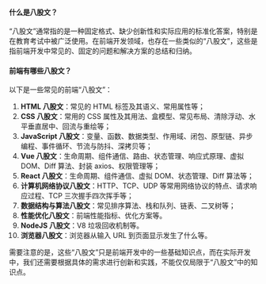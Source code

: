 <!--
 * @Author: Shu Binqi
 * @Date: 2023-03-03 14:35:09
 * @LastEditors: Shu Binqi
 * @LastEditTime: 2023-03-03 22:11:33
 * @Description: 八股文介绍（2题）
 * @Version: 1.0.0
 * @FilePath: \interviewQuestions\八股文\八股文.md
-->

#### 什么是八股文？

“八股文”通常指的是一种固定格式、缺少创新性和实际应用的标准化答案，特别是在教育考试中被广泛使用。在前端开发领域，也存在一些类似的“八股文”，这些是指前端开发中常见的、固定的问题和解决方案的总结和归纳。

#### 前端有哪些八股文？

以下是一些常见的前端“八股文”：

1. **HTML 八股文**：常见的 HTML 标签及其语义、常用属性等；
1. **CSS 八股文**：常用的 CSS 属性及其用法、盒模型、常见布局、清除浮动、水平垂直居中、回流与重绘等；
1. **JavaScript 八股文**：变量、函数、数据类型、作用域、闭包、原型链、异步编程、事件循环、节流与防抖、深拷贝等；
1. **Vue 八股文**：生命周期、组件通信、路由、状态管理、响应式原理、虚拟 DOM、Diff 算法、封装 axios、权限管理等；
1. **React 八股文**：生命周期、组件通信、虚拟 DOM、状态管理、Diff 算法等；
1. **计算机网络协议八股文**：HTTP、TCP、UDP 等常用网络协议的特点、请求响应过程、TCP 三次握手四次挥手等；
1. **数据结构与算法八股文**：常见排序算法、栈和队列、链表、二叉树等；
1. **性能优化八股文**：前端性能指标、优化方案等。
1. **NodeJS 八股文**：V8 垃圾回收机制等。
1. **浏览器八股文**：浏览器从输入 URL 到页面显示发生了什么等。

需要注意的是，这些“八股文”只是前端开发中的一些基础知识点，而在实际开发中，我们还需要根据具体的需求进行创新和实践，不能仅仅局限于“八股文”中的知识点。
